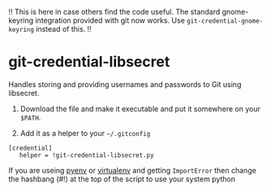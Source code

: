 :bangbang: This is here in case others find the code useful. The standard gnome-keyring integration provided with git now works. Use `git-credential-gnome-keyring` instead of this. :bangbang:

# git-credential-libsecret
Handles storing and providing usernames and passwords to Git using libsecret.

1. Download the file and make it executable and put it somewhere on your ``$PATH``.

1. Add it as a helper to your ``~/.gitconfig``
  ```
  [credential]                                                                    
     helper = !git-credential-libsecret.py
  ```

If you are useing [pyenv](https://github.com/yyuu/pyenv) or [virtualenv](https://virtualenv.pypa.io/en/latest/) and getting `ImportError` then change the hashbang (#!) at the top of the script to use your system python

